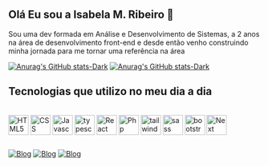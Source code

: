 ## Olá Eu sou a Isabela M. Ribeiro 👋

Sou uma dev formada em Análise e Desenvolvimento de Sistemas, a 2 anos na área de desenvolvimento front-end e desde então venho construindo minha jornada para me tornar uma referência na área


[![Anurag's GitHub stats-Dark](https://github-readme-stats.vercel.app/api?username=disabela-maria20&show_icons=true&theme=tokyonight#gh-dark-mode-only)](https://github.com/disabela-maria20/github-readme-stats#gh-dark-mode-only)
[![Anurag's GitHub stats-Dark](https://github-readme-stats.vercel.app/api/top-langs/?username=disabela-maria20&layout=compact&theme=tokyonight)](https://github.com/disabela-maria20/github-readme-stats)

## Tecnologias que utilizo no meu dia a dia 

<div style="display: inline_block"> <br/> 
  <img align="center" alt="HTML5" width="40" height="40" src="https://cdn.jsdelivr.net/gh/devicons/devicon/icons/html5/html5-original.svg"/>
  <img align="center" alt="CSS" width="40" height="40" src="https://cdn.jsdelivr.net/gh/devicons/devicon/icons/css3/css3-original.svg"/>
  <img align="center" alt="Javascript" width="40" height="40" src="https://cdn.jsdelivr.net/gh/devicons/devicon/icons/javascript/javascript-original.svg"/>
  <img align="center" alt="typescript" width="40" height="40" src="https://cdn.jsdelivr.net/gh/devicons/devicon/icons/typescript/typescript-original.svg"/>
  <img align="center" alt="React" width="40" height="40" src="https://cdn.jsdelivr.net/gh/devicons/devicon/icons/react/react-original.svg"/>
  <img align="center" alt="Php" width="40" height="40" src="https://cdn.jsdelivr.net/gh/devicons/devicon/icons/php/php-original.svg"/>
  <img align="center" alt="tailwindcss" width="40" height="40" src="https://cdn.jsdelivr.net/gh/devicons/devicon/icons/tailwindcss/tailwindcss-plain.svg"/>
  <img align="center" alt="sass" width="40" height="40" src="https://cdn.jsdelivr.net/gh/devicons/devicon/icons/sass/sass-original.svg"/>
  <img align="center" alt="bootstrap" width="40" height="40" src="https://cdn.jsdelivr.net/gh/devicons/devicon/icons/bootstrap/bootstrap-original.svg"/> 
  <img align="center" alt="Next" width="40" height="40" src="https://cdn.jsdelivr.net/gh/devicons/devicon/icons/nextjs/nextjs-original-wordmark.svg"/>
</div>

##

[![Blog](https://img.shields.io/badge/LinkedIn-0077B5?style=for-the-badge&logo=linkedin&logoColor=white)](https://www.linkedin.com/in/isabela-maria-ribeiro/)
[![Blog](https://img.shields.io/badge/Instagram-E4405F?style=for-the-badge&logo=instagram&logoColor=white)](https://www.instagram.com/isabela10015/)
[![Blog](https://img.shields.io/badge/Facebook-1877F2?style=for-the-badge&logo=facebook&logoColor=white)](https://www.facebook.com/isabela.maria.14/)
